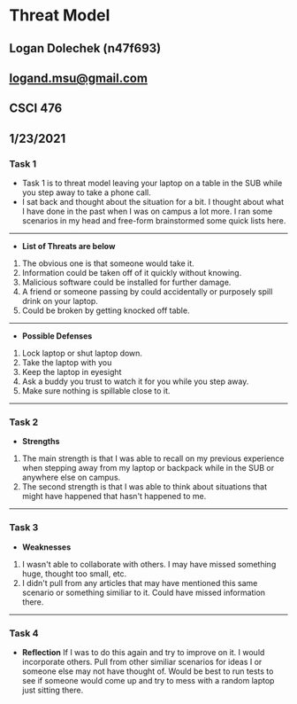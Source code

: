 # Threat Model
## Logan Dolechek (n47f693)
## logand.msu@gmail.com
## CSCI 476
## 1/23/2021
### Task 1
- Task 1 is to threat model leaving your laptop on a table in the SUB while you step away to take a phone call. 
- I sat back and thought about the situation for a bit. I thought about what I have done in the past when I was on campus a lot more. I ran some scenarios in my head and free-form brainstormed some quick lists here.  
---
- **List of Threats are below** 
1. The obvious one is that someone would take it. 
2. Information could be taken off of it quickly without knowing.
3. Malicious software could be installed for further damage.
4. A friend or someone passing by could accidentally or purposely spill drink on your laptop. 
5. Could be broken by getting knocked off table. 
---
- **Possible Defenses**
1. Lock laptop or shut laptop down.
2. Take the laptop with you
3. Keep the laptop in eyesight
4. Ask a buddy you trust to watch it for you while you step away. 
5. Make sure nothing is spillable close to it. 
---
### Task 2
- **Strengths**
1. The main strength is that I was able to recall on my previous experience when stepping away from my laptop or backpack while in the SUB or anywhere else on campus. 
2. The second strength is that I was able to think about situations that might have happened that hasn't happened to me. 
---
### Task 3
- **Weaknesses**
1. I wasn't able to collaborate with others. I may have missed something huge, thought too small, etc. 
2. I didn't pull from any articles that may have mentioned this same scenario or something similiar to it. Could have missed information there. 
---
### Task 4
- **Reflection**
	If I was to do this again and try to improve on it. I would incorporate others. Pull from other similiar scenarios for ideas I or someone else may not have thought of. Would be best to run tests to see if someone would come up and try to mess with a random laptop just sitting there. 
